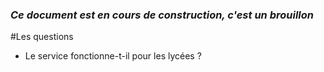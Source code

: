 ### *Ce document est en cours de construction, c'est un brouillon*

#Les questions
- Le service fonctionne-t-il pour les lycées ?